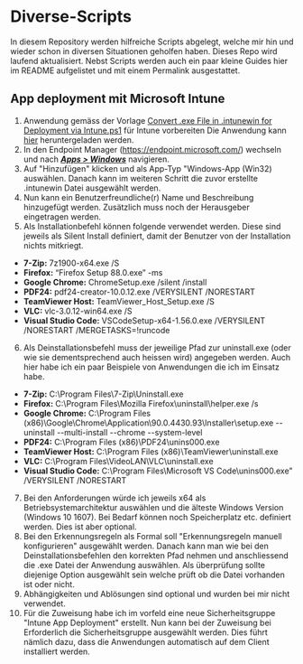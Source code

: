 # Diverse-Scripts
In diesem Repository werden hilfreiche Scripts abgelegt, welche mir hin und wieder schon in diversen Situationen geholfen haben. Dieses Repo wird laufend aktualisiert.
Nebst Scripts werden auch ein paar kleine Guides hier im README aufgelistet und mit einem Permalink ausgestattet.
## App deployment mit Microsoft Intune
1. Anwendung gemäss der Vorlage [Convert .exe File in .intunewin for Deployment via Intune.ps1](https://github.com/JohnnyWinkler/Diverse-Scripts/blob/main/Endpoint%20Manager/Convert%20.exe%20File%20in%20.intunewin%20for%20Deployment%20via%20Intune.ps1) für Intune vorbereiten Die Anwendung kann [hier](https://github.com/microsoft/Microsoft-Win32-Content-Prep-Tool) heruntergeladen werden.
2. In den Endpoint Manager (https://endpoint.microsoft.com/) wechseln und nach <b><i>[Apps > Windows](https://endpoint.microsoft.com/?ref=AdminCenter#blade/Microsoft_Intune_DeviceSettings/AppsWindowsMenu/windowsApps)</b></i> navigieren.
3. Auf "Hinzufügen" klicken und als App-Typ "Windows-App (Win32) auswählen. Danach kann im weiteren Schritt die zuvor erstellte .intunewin Datei ausgewählt werden.
4. Nun kann ein Benutzerfreundliche(r) Name und Beschreibung hinzugefügt werden. Zusätzlich muss noch der Herausgeber eingetragen werden.
5. Als Installationbefehl können folgende verwendet werden. Diese sind jeweils als Silent Install definiert, damit der Benutzer von der Installation nichts mitkriegt.
- <b>7-Zip:</b> 7z1900-x64.exe /S
- <b>Firefox:</b> “Firefox Setup 88.0.exe” -ms
- <b>Google Chrome:</b> ChromeSetup.exe /silent /install
- <b>PDF24:</b> pdf24-creator-10.0.12.exe /VERYSILENT /NORESTART
- <b>TeamViewer Host:</b> TeamViewer_Host_Setup.exe /S
- <b>VLC:</b> vlc-3.0.12-win64.exe /S
- <b>Visual Studio Code:</b> VSCodeSetup-x64-1.56.0.exe /VERYSILENT /NORESTART /MERGETASKS=!runcode
6. Als Deinstallationsbefehl muss der jeweilige Pfad zur uninstall.exe (oder wie sie dementsprechend auch heissen wird) angegeben werden. Auch hier habe ich ein paar Beispiele von Anwendungen die ich im Einsatz habe.
- <b>7-Zip:</b> C:\Program Files\7-Zip\Uninstall.exe
- <b>Firefox:</b> C:\Program Files\Mozilla Firefox\uninstall\helper.exe /s
- <b>Google Chrome:</b> C:\Program Files (x86)\Google\Chrome\Application\90.0.4430.93\Installer\setup.exe --uninstall --multi-install --chrome --system-level
- <b>PDF24:</b> C:\Program Files (x86)\PDF24\unins000.exe
- <b>TeamViewer Host:</b> C:\Program Files (x86)\TeamViewer\uninstall.exe
- <b>VLC:</b> C:\Program Files\VideoLAN\VLC\uninstall.exe
- <b>Visual Studio Code:</b> C:\Program Files\Microsoft VS Code\unins000.exe" /VERYSILENT /NORESTART
7. Bei den Anforderungen würde ich jeweils x64 als Betriebsystemarchitektur auswählen und die älteste Windows Version (Windows 10 1607). Bei Bedarf können noch Speicherplatz etc. definiert werden. Dies ist aber optional.
8. Bei den Erkennungsregeln als Formal soll "Erkennungsregeln manuell konfigurieren" ausgewählt werden. Danach kann man wie bei den Deinstallationsbefehlen den korrekten Pfad nehmen und anschliessend die .exe Datei der Anwendung auswählen. Als überprüfung sollte diejenige Option ausgewählt sein welche prüft ob die Datei vorhanden ist oder nicht.
9. Abhängigkeiten und Ablösungen sind optional und wurden bei mir nicht verwendet.
10. Für die Zuweisung habe ich im vorfeld eine neue Sicherheitsgruppe "Intune App Deployment" erstellt. Nun kann bei der Zuweisung bei Erforderlich die Sicherheitsgruppe ausgewählt werden. Dies führt nämlich dazu, dass die Anwendungen automatisch auf dem Client installiert werden.